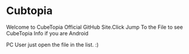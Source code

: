 # Cubtopia
Welcome to CubeTopia Official GitHub Site.Click Jump
To the File to see CubeTopia Info if you are Android

PC User just open the file in the list.
:)
